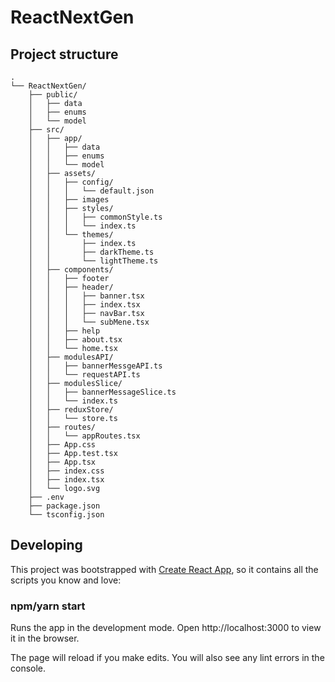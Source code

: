 # ReactNextGen

## Project structure
```
.
└── ReactNextGen/
    ├── public/
    │   ├── data
    │   ├── enums
    │   └── model
    ├── src/
    │   ├── app/
    │   │   ├── data
    │   │   ├── enums
    │   │   └── model
    │   ├── assets/
    │   │   ├── config/
    │   │   │   └── default.json
    │   │   ├── images
    │   │   ├── styles/
    │   │   │   ├── commonStyle.ts
    │   │   │   └── index.ts
    │   │   └── themes/
    │   │       ├── index.ts
    │   │       ├── darkTheme.ts
    │   │       └── lightTheme.ts
    │   ├── components/
    │   │   ├── footer
    │   │   ├── header/
    │   │   │   ├── banner.tsx
    │   │   │   ├── index.tsx
    │   │   │   ├── navBar.tsx
    │   │   │   └── subMene.tsx
    │   │   ├── help
    │   │   ├── about.tsx
    │   │   └── home.tsx
    │   ├── modulesAPI/
    │   │   ├── bannerMessgeAPI.ts
    │   │   └── requestAPI.ts
    │   ├── modulesSlice/
    │   │   ├── bannerMessageSlice.ts
    │   │   └── index.ts   
    │   ├── reduxStore/
    │   │   └── store.ts
    │   ├── routes/
    │   │   └── appRoutes.tsx
    │   ├── App.css
    │   ├── App.test.tsx
    │   ├── App.tsx
    │   ├── index.css
    │   ├── index.tsx
    │   └── logo.svg
    ├── .env
    ├── package.json
    └── tsconfig.json
```

## Developing
This project was bootstrapped with [Create React App](https://github.com/facebook/create-react-app), so it contains all the scripts you know and love:

### npm/yarn start
Runs the app in the development mode.
Open http://localhost:3000 to view it in the browser.

The page will reload if you make edits.
You will also see any lint errors in the console.
